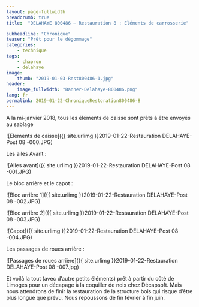 ```yaml
---
layout: page-fullwidth
breadcrumb: true
title:  "DELAHAYE 800486 – Restauration 8 : Eléments de carrosserie"

subheadline: "Chronique" 
teaser: "Prêt pour le dégommage"
categories:
    - technique
tags:
    - chapron
    - delahaye
image:
    thumb: "2019-01-03-Rest800486-1.jpg"
header:
    image_fullwidth: "Banner-Delahaye-800486.png"
lang: fr
permalink: 2019-01-22-ChroniqueRestoration800486-8
---
```

A la mi-janvier 2018, tous les éléments de caisse sont prêts à être envoyés au sablage

![Elements de caisse]({{ site.urlimg }}2019-01-22-Restauration DELAHAYE-Post 08 -000.JPG)
 
 
 
Les ailes Avant :

![Ailes avant]({{ site.urlimg }}2019-01-22-Restauration DELAHAYE-Post 08 -001.JPG)



Le bloc arrière et le capot :

![Bloc arrière 1]({{ site.urlimg }}2019-01-22-Restauration DELAHAYE-Post 08 -002.JPG)

![Bloc arrière 2]({{ site.urlimg }}2019-01-22-Restauration DELAHAYE-Post 08 -003.JPG)

![Capot]({{ site.urlimg }}2019-01-22-Restauration DELAHAYE-Post 08 -004.JPG)


Les passages de roues arrière :

![Passages de roues arrière]({{ site.urlimg }}2019-01-22-Restauration DELAHAYE-Post 08 -007.jpg)


Et voilà la tout (avec d’autre petits éléments) prêt à partir du côté de Limoges pour un décapage à la coquiller de noix chez Décapsoft. Mais nous attendrons de finir la restauration de la structure bois qui risque d’être plus longue que prévu. Nous repoussons de fin février à fin juin.